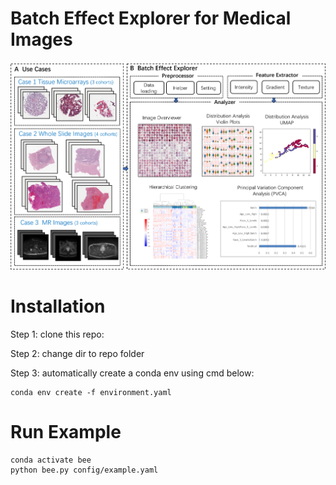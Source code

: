 # Batch Effect Explorer for Medical Images

![](docs/beex_overview.png)

# Installation
Step 1: clone this repo:  

Step 2: change dir to repo folder  

Step 3: automatically create a conda env using cmd below:
```
conda env create -f environment.yaml
```

# Run Example
```
conda activate bee
python bee.py config/example.yaml
```
